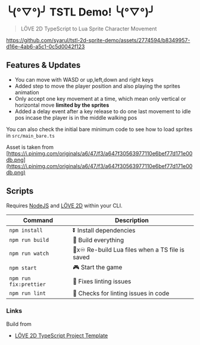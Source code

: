 # ╰(°▽°)╯ TSTL Demo! ╰(°▽°)╯

> LÖVE 2D TypeScript to Lua Sprite Character Movement

https://github.com/syarul/tstl-2d-sprite-demo/assets/2774594/b8349957-d16e-4ab6-a5c1-0c5d0042f123

## Features & Updates
- You can move with WASD or up,left,down and right keys
- Added step to move the player position and also playing the sprites animation
- Only accept one key movement at a time, which mean only vertical or horizontal move **limited by the sprites**
- Added a delay event after a key release to do one last movement to idle pos incase the player is in the middle walking pos

You can also check the initial bare minimum code to see how to load sprites in `src/main_bare.ts`

Asset is taken from [https://i.pinimg.com/originals/a6/47/f3/a647f30563977110e6bef77d171e00db.png](https://i.pinimg.com/originals/a6/47/f3/a647f30563977110e6bef77d171e00db.png)

## Scripts

Requires [NodeJS](https://nodejs.org/en/download/) and [LÖVE 2D](https://love2d.org/) within your CLI.

| Command                | Description                                      |
| ---------------------- | ------------------------------------------------ |
| `npm install`          | ⏬ Install dependencies                          |
| `npm run build`        | 🔨 Build everything                              |
| `npm run watch`        | 🔨x♾ Re-build Lua files when a TS file is saved |
| `npm start`            | 🎮 Start the game                                |
| `npm run fix:prettier` | 💄 Fixes linting issues                          |
| `npm run lint`         | 💄 Checks for linting issues in code             |

### Links

Build from

- [LÖVE 2D TypeScript Project Template](https://github.com/hazzard993/love-typescript-template)
